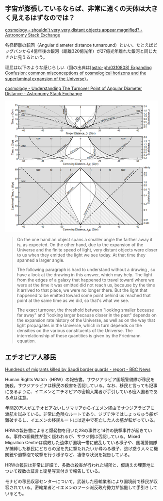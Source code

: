 ## 宇宙が膨張しているならば、非常に遠くの天体は大きく見えるはずなのでは？

[cosmology - shouldn't very very distant objects appear magnified? - Astronomy Stack Exchange](https://astronomy.stackexchange.com/questions/54499/shouldnt-very-very-distant-objects-appear-magnified)

各径距離の転回（Angular diameter distance turnaround）といい、たとえばビッグバンから4億年後の銀河（距離320億光年）が27億光年離れた銀河と同じ大きさに見えるという。

理屈は以下のような感じらしい（図の出典は[\[astro-ph/0310808\] Expanding Confusion: common misconceptions of cosmological horizons and the superluminal expansion of the Universe](https://arxiv.org/abs/astro-ph/0310808)）。

[cosmology - Understanding The Turnover Point of Angular Diameter Distance - Astronomy Stack Exchange](https://astronomy.stackexchange.com/questions/21006/understanding-the-turnover-point-of-angular-diameter-distance)

![figure of angular diameter turnover](./img/angular_diameter_turnover.png)

> On the one hand an object spans a smaller angle the farther away it is, as expected. On the other hand, due to the expansion of the Universe and the finite speed of light, very distant objects were closer to us when they emitted the light we see today. At that time they spanned a larger angle.
>
> The following paragraph is hard to understand without a drawing , so have a look at the drawing in this answer, which may help. The light from the edges of a galaxy that happened to travel toward where we were at the time it was emitted did not reach us, because by the time it arrived to that place, we were no longer there. But the light that happened to be emitted toward some point behind us reached that point at the same time as we did, so that's what we see.
>
> The exact turnover, the threshold between "looking smaller because far away" and "looking larger because closer in the past" depends on the expansion rate history of the Universe, as well as on the way that light propagates in the Universe, which in turn depends on the densities od the various constituents of the Universe. The interrelationship of these quantities is given by the Friedmann equation.

## エチオピア人移民

[Hundreds of migrants killed by Saudi border guards - report - BBC News](https://www.bbc.com/news/world-middle-east-66545787)

Human Rights Watch（HRW）の報告書。サウジアラビア国境警備隊が移民を銃殺。サウジアラビアは移民の殺害を否認している。なお、移民と言っても記事にあるように、イエメンとエチオピアの密輸入業者が手引している密入国者である点は注意。

年間20万人がエチオピアないしソマリアからイエメン経由でサウジアラビアに渡航を試みている。非常に危険なルートであり、ジブチ沖ではしょっちゅう船が難破するし、イエメンの移民ルートには途中で死亡した人の墓が転がっている。

HRWの報告書によると爆発物を用いた28の事件と14件の銃撃事件が起きている。事件の組織性が強く疑われるが、サウジ側は否認している。Mixed Migration Centreは腐敗した遺体が国境一帯に散乱している様子や、国境警備隊が捕縛した移民にどちらの足を先に撃たれたいか尋ねる様子、逃げ惑う人々に機関銃や迫撃砲で攻撃を行う様子など、凄惨な状況を報告している。

HRWの報告は非常に詳細で、多数の殺害が行われた場所と、仮誂えの埋葬地について複数の証言と衛星写真付きで報告している。

モナビの移民収容センターについて。武装した密輸業者により国境前で移民が収容されている。密輸業者とイエメンのフーシ派反政府勢力が協働して手引きしているとも。
